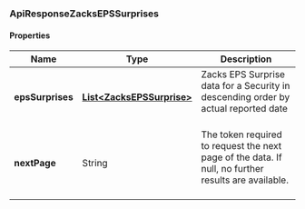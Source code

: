 
[//]: # (CLASS:ApiResponseZacksEPSSurprises)

[//]: # (KIND:object)

### ApiResponseZacksEPSSurprises

#### Properties

[//]: # (START_DEFINITION)

Name | Type | Description
------------ | ------------- | -------------
**epsSurprises** | [**List&lt;ZacksEPSSurprise&gt;**](ZacksEPSSurprise.md) | Zacks EPS Surprise data for a Security in descending order by actual reported date &nbsp;
**nextPage** | String | The token required to request the next page of the data. If null, no further results are available. &nbsp;

[//]: # (END_DEFINITION)


[//]: # (CONTAINED_CLASS:ZacksEPSSurprise)





